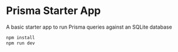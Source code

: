 # Prisma Starter App

A basic starter app to run Prisma queries against an SQLite database

```bash
npm install
npm run dev
```

